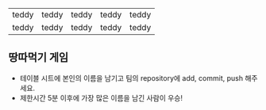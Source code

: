 <table>
      <tbody>
        <tr>
          <td>teddy</td>
  	  <td>teddy</td>
	  <td>teddy</td>
	  <td>teddy</td>
	  <td>teddy</td>
        <tr>
          <td>teddy</td>
          <td>teddy</td>
          <td>teddy</td>
          <td>teddy</td>
          <td>teddy</td>
        </tr>
      </tbody>
</table>

## 땅따먹기 게임

- 테이블 시트에 본인의 이름을 남기고 팀의 repository에 add, commit, push 해주세요.
- 제한시간 5분 이후에 가장 많은 이름을 남긴 사람이 우승!
